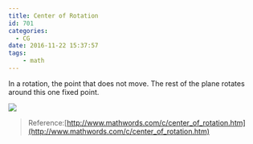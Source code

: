 ```yaml
---
title: Center of Rotation
id: 701
categories:
  - CG
date: 2016-11-22 15:37:57
tags:
	- math
---
```


In a rotation, the point that does not move. The rest of the plane rotates around this one fixed point.

![](http://www.mathwords.com/c/c_assets/c16.gif)

> Reference:[http://www.mathwords.com/c/center_of_rotation.htm](http://www.mathwords.com/c/center_of_rotation.htm)